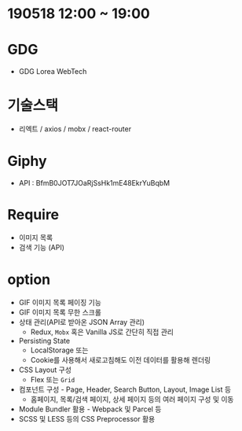 # 190518 12:00 ~ 19:00
# GDG
- GDG Lorea WebTech

# 기술스택
- 리엑트 / axios / mobx / react-router

# Giphy


- API : BfmB0JOT7JOaRjSsHk1mE48EkrYuBqbM

# Require
- 이미지 목록
- 검색 기능 (API)

# option
- GIF 이미지 목록 페이징 기능
- GIF 이미지 목록 무한 스크롤
- 상태 관리(API로 받아온 JSON Array 관리)
    - Redux, `Mobx` 혹은 Vanilla JS로 간단히 직접 관리
- Persisting State
    - LocalStorage 또는
    - Cookie를 사용해서 새로고침해도 이전 데이터를 활용해 렌더링
- CSS Layout 구성
    - Flex 또는 `Grid`
- 컴포넌트 구성 - Page, Header, Search Button, Layout, Image List 등
    - 홈페이지, 목록/검색 페이지, 상세 페이지 등의 여러 페이지 구성 및 이동
- Module Bundler 활용 - Webpack 및 Parcel 등
- SCSS 및 LESS 등의 CSS Preprocessor 활용

